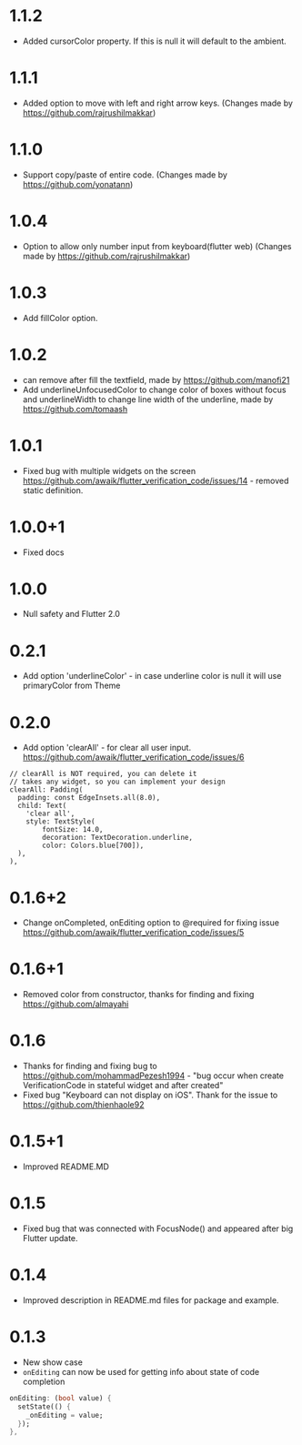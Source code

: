 # 1.1.2

- Added cursorColor property. If this is null it will default to the ambient.

# 1.1.1

- Added option to move with left and right arrow keys. (Changes made by https://github.com/rajrushilmakkar)

# 1.1.0

- Support copy/paste of entire code. (Changes made by https://github.com/yonatann)

# 1.0.4

- Option to allow only number input from keyboard(flutter web) (Changes made by https://github.com/rajrushilmakkar)

# 1.0.3

- Add fillColor option.

# 1.0.2

- can remove after fill the textfield, made by https://github.com/manofi21
- Add underlineUnfocusedColor to change color of boxes without focus and underlineWidth to change line width of the underline, made by https://github.com/tomaash 

# 1.0.1

- Fixed bug with multiple widgets on the screen https://github.com/awaik/flutter_verification_code/issues/14 - removed static definition.

# 1.0.0+1

- Fixed docs

# 1.0.0

- Null safety and Flutter 2.0

# 0.2.1

- Add option 'underlineColor' - in case underline color is null it will use primaryColor from Theme

# 0.2.0

- Add option 'clearAll' - for clear all user input. https://github.com/awaik/flutter_verification_code/issues/6

```
// clearAll is NOT required, you can delete it
// takes any widget, so you can implement your design
clearAll: Padding(
  padding: const EdgeInsets.all(8.0),
  child: Text(
    'clear all',
    style: TextStyle(
        fontSize: 14.0,
        decoration: TextDecoration.underline,
        color: Colors.blue[700]),
  ),
),
```

# 0.1.6+2

- Change onCompleted, onEditing option to @required for fixing issue https://github.com/awaik/flutter_verification_code/issues/5

# 0.1.6+1

- Removed color from constructor, thanks for finding and fixing https://github.com/almayahi

# 0.1.6

- Thanks for finding and fixing bug to https://github.com/mohammadPezesh1994 - "bug occur when create VerificationCode in stateful widget and after created"
- Fixed bug "Keyboard can not display on iOS". Thank for the issue to https://github.com/thienhaole92

# 0.1.5+1

- Improved README.MD

# 0.1.5

- Fixed bug that was connected with FocusNode() and appeared after big Flutter update.


# 0.1.4

- Improved description in README.md files for package and example.


# 0.1.3

- New show case
- `onEditing` can now be used for getting info about state of code completion
```dart
onEditing: (bool value) {
  setState(() {
    _onEditing = value;
  });
},
```